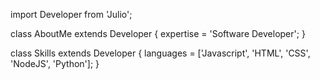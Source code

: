 import Developer from 'Julio';

class AboutMe extends Developer {
  expertise = 'Software Developer';
}

class Skills extends Developer {
  languages  = ['Javascript', 'HTML', 'CSS', 'NodeJS', 'Python'];
}
